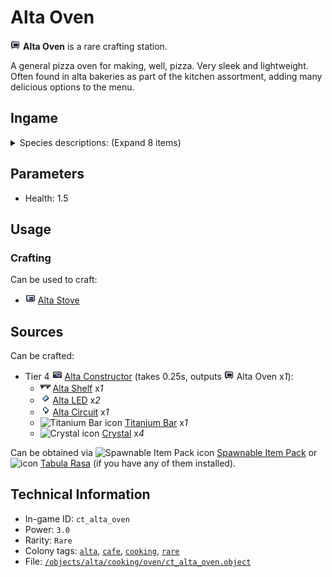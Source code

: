 # Alta Oven

<img src="https://raw.githubusercontent.com/Ceterai/Enternia/main/objects/alta/cooking/oven/icon.png" alt="Alta Oven icon" loading="lazy" width="auto" height="16px"/> **Alta Oven** is a rare crafting station.

A general pizza oven for making, well, pizza. Very sleek and lightweight.  
Often found in alta bakeries as part of the kitchen assortment, adding many delicious options to the menu.

## Ingame

<details markdown="1"><summary>Species descriptions: (Expand 8 items)</summary>

- Alta: An oven! For pizza! I'll take one with stuffed crust please.
- Apex: A regular oven, the inside seems like it is meant for baking pizza.
- Avian: I like the smell of this.
- Floran: A pizza maker!
- Glitch: Neutral. An oven for pizzas.
- Human: Ah, the smell of pizza...
- Hylotl: A pretty small oven for making pizza.
- Novakid: Don't mind if I do!

</details>

## Parameters

- Health: 1.5

## Usage

### Crafting

Can be used to craft:

- <img src="https://raw.githubusercontent.com/Ceterai/Enternia/main/objects/alta/cooking/stove/icon.png" alt="Alta Stove icon" loading="lazy" width="auto" height="16px"/> [Alta Stove](https://ceterai.github.io/MyEnternia/Wiki/AltaStove)

## Sources

Can be crafted:

- Tier 4 ![ ](https://raw.githubusercontent.com/Ceterai/Enternia/main/objects/alta/crafting/constructor/icon4.png) [Alta Constructor](https://ceterai.github.io/MyEnternia/Wiki/AltaConstructor) (takes 0.25s, outputs <img src="https://raw.githubusercontent.com/Ceterai/Enternia/main/objects/alta/cooking/oven/icon.png" alt="Alta Oven icon" loading="lazy" width="auto" height="16px"/> Alta Oven x*1*):
  - <img src="https://raw.githubusercontent.com/Ceterai/Enternia/main/objects/alta/basic/shelf/icon.png" alt="Alta Shelf icon" loading="lazy" width="auto" height="16px"/> [Alta Shelf](https://ceterai.github.io/MyEnternia/Wiki/AltaShelf) x*1*
  - <img src="https://raw.githubusercontent.com/Ceterai/Enternia/main/objects/alta/wired/led/icon.png" alt="Alta LED icon" loading="lazy" width="auto" height="16px"/> [Alta LED](https://ceterai.github.io/MyEnternia/Wiki/AltaLED) x*2*
  - <img src="https://raw.githubusercontent.com/Ceterai/Enternia/main/objects/alta/wired/circuit/icon.png" alt="Alta Circuit icon" loading="lazy" width="auto" height="16px"/> [Alta Circuit](https://ceterai.github.io/MyEnternia/Wiki/AltaCircuit) x*1*
  - <img src="https://starbounder.org/mediawiki/images/9/94/Titanium_Bar.png" alt="Titanium Bar icon" loading="lazy" width="14px" height="13px"/> [Titanium Bar](https://starbounder.org/Titanium_Bar) x*1*
  - <img src="https://starbounder.org/mediawiki/images/3/31/Crystal.png" alt="Crystal icon" loading="lazy" width="12px" height="16px"/> [Crystal](https://starbounder.org/Crystal) x*4*

Can be obtained via <img src="https://raw.githubusercontent.com/Silverfeelin/Starbound-SpawnableItemPack/master/interface/sip/iconSmall.png" alt="Spawnable Item Pack icon" width="18" height="14"/> [Spawnable Item Pack](https://steamcommunity.com/sharedfiles/filedetails/?id=733665104) or <img src="https://steamuserimages-a.akamaihd.net/ugc/263843960696222713/3EC9A7C005541F7D577EBCB8C5736B4EFC9973D6/" alt="icon" width="8" height="12"/> [Tabula Rasa](https://community.playstarbound.com/resources/the-tabula-rasa.3222/) (if you have any of them installed).

## Technical Information

- In-game ID: `ct_alta_oven`
- Power: `3.0`
- Rarity: `Rare`
- Colony tags: [`alta`](https://ceterai.github.io/MyEnternia/Wiki/Tags/Alta), [`cafe`](https://ceterai.github.io/MyEnternia/Wiki/Tags/Cafe), [`cooking`](https://ceterai.github.io/MyEnternia/Wiki/Tags/Cooking), [`rare`](https://ceterai.github.io/MyEnternia/Wiki/Tags/Rare)
- File: [`/objects/alta/cooking/oven/ct_alta_oven.object`](https://github.com/Ceterai/Enternia/blob/main/objects/alta/cooking/oven/ct_alta_oven.object)
